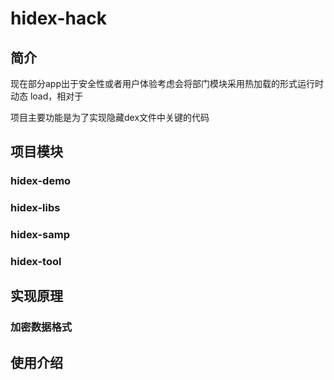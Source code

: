 # hidex-hack

## 简介
现在部分app出于安全性或者用户体验考虑会将部门模块采用热加载的形式运行时动态 load，相对于

项目主要功能是为了实现隐藏dex文件中关键的代码

## 项目模块
### hidex-demo
### hidex-libs
### hidex-samp
### hidex-tool

## 实现原理

### 加密数据格式

## 使用介绍
